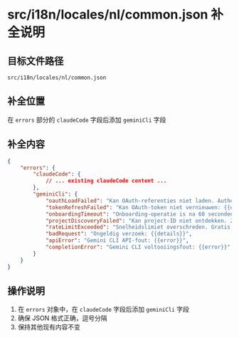 # src/i18n/locales/nl/common.json 补全说明

## 目标文件路径

`src/i18n/locales/nl/common.json`

## 补全位置

在 `errors` 部分的 `claudeCode` 字段后添加 `geminiCli` 字段

## 补全内容

```json
{
	"errors": {
		"claudeCode": {
			// ... existing claudeCode content ...
		},
		"geminiCli": {
			"oauthLoadFailed": "Kan OAuth-referenties niet laden. Authenticeer eerst: {{error}}",
			"tokenRefreshFailed": "Kan OAuth-token niet vernieuwen: {{error}}",
			"onboardingTimeout": "Onboarding-operatie is na 60 seconden verlopen. Probeer het later opnieuw.",
			"projectDiscoveryFailed": "Kan project-ID niet ontdekken. Zorg ervoor dat je geauthenticeerd bent met 'gemini auth'.",
			"rateLimitExceeded": "Snelheidslimiet overschreden. Gratis tier limieten zijn bereikt.",
			"badRequest": "Ongeldig verzoek: {{details}}",
			"apiError": "Gemini CLI API-fout: {{error}}",
			"completionError": "Gemini CLI voltooiingsfout: {{error}}"
		}
	}
}
```

## 操作说明

1. 在 `errors` 对象中，在 `claudeCode` 字段后添加 `geminiCli` 字段
2. 确保 JSON 格式正确，逗号分隔
3. 保持其他现有内容不变

